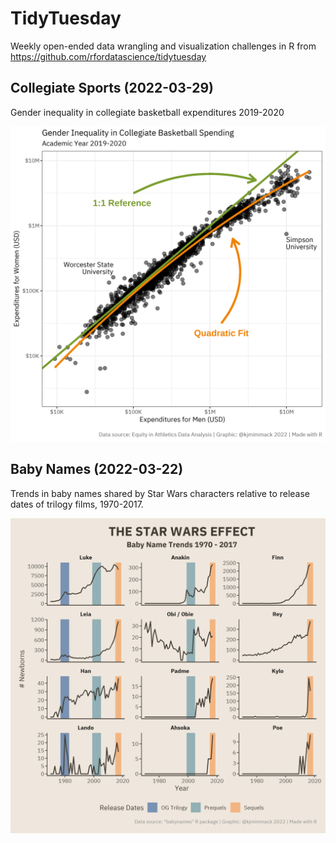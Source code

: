 # TidyTuesday

Weekly open-ended data wrangling and visualization challenges in R from https://github.com/rfordatascience/tidytuesday

## Collegiate Sports (2022-03-29)

Gender inequality in collegiate basketball expenditures 2019-2020

![Gender inequality in collegiate basketball expenditures 2019-2020](2022-03-29%20Collegiate%20Sports/2022-03-29.png)

## Baby Names (2022-03-22)

Trends in baby names shared by Star Wars characters relative to release dates of trilogy films, 1970-2017.

![Baby name trends for Star Wars characters from 1970 - 2017](2022-03-22%20Baby%20Names/2022-03-22.png)
